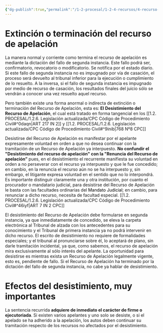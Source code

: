 ```yaml
---
{"dg-publish":true,"permalink":"/1-2-procesal/1-2-4-recursos/4-recurso-de-apelacion/4-8-extincion-terminacion-y-desistimiento-del-recurso-de-apelacion/","tags":["Procesal"]}
---
```


# Extinción o terminación del recurso de apelación

La manera normal y corriente como termina el recurso de apelación es mediante la dictación del fallo de segunda instancia. Este fallo podrá ser, confirmatorio, revocatorio o modificatorio. Se notifica por el estado diario. Si este fallo de segunda instancia no es impugnado por vía de casación, el proceso será devuelto al tribunal inferior para la ejecución o cumplimiento de lo resuelto. A la inversa, si el fallo de segunda instancia es impugnado por medio de recurso de casación, los resultados finales del juicio sólo se vendrán a conocer una vez resuelto aquel recurso.

Pero también existe una forma anormal o indirecta de extinción o terminación del Recurso de Apelación, esta es: **El Desistimiento del Recurso de Apelación**, el cual está tratado en forma tangencial en los  [[1.2. PROCESAL/1.2.6. Legislación actualizada/CPC Código de Procedimiento Civil#^0daqn\|ART 217 IN 2]] y  [[1.2. PROCESAL/1.2.6. Legislación actualizada/CPC Código de Procedimiento Civil#^9inib\|768 Nº8 CPC]]

Desistirse del Recurso de Apelación es manifestar por el apelante expresamente voluntad en orden a que no desea continuar con la tramitación de un Recurso de Apelación ya interpuesto. **No confundir el "Desistimiento del recurso de apelación" con la "Renuncia del Recurso de apelación”** pues, en el desistimiento el recurrente manifiesta su voluntad en orden a no perseverar con el recurso ya interpuesto y que le fue concedido; en cambio, en la renuncia el recurso aún no se ha interpuesto y, sin embargo, el litigante expresa voluntad en el sentido que no lo interpondrá. Es importante distinguir claramente una y otra institución, por cuanto el procurador o mandatario judicial, para desistirse del Recurso de Apelación le basta con las facultades ordinarias del <mark style='background:var(--mk-color-red)'>Mandato Judicial</mark>; en cambio, para renunciar a dicho recurso, necesita de facultad especial.  [[1.2. PROCESAL/1.2.6. Legislación actualizada/CPC Código de Procedimiento Civil#^46iyf\|ART 7 IN 2 CPC]]

El desistimiento del Recurso de Apelación debe formularse en segunda instancia, ya que inmediatamente de concedido, se eleva la carpeta electrónica al Tribunal de alzada con los antecedentes para su conocimiento y el Tribunal de primera instancia ya no podrá intervenir en dicho recurso.
El escrito de desistimiento no requiere de formalidades especiales; y el tribunal al pronunciarse sobre él, lo aceptará de plano, sin darle tramitación incidental, ya que, como sabemos, el recurso de apelación mira exclusivamente al sólo interés del apelante.
La oportunidad para desistirse es mientras exista un Recurso de Apelación legalmente vigente, esto es, pendiente de fallo. Si el Recurso de Apelación ha terminado por la dictación del fallo de segunda instancia, no cabe ya hablar de desistimiento.

# Efectos del desistimiento, muy importantes

La sentencia recurrida **adquiere de inmediato el carácter de firme o ejecutoriada**. Si existen varios apelantes y uno solo se desiste, o si el apelado se ha adherido a la apelación, los autos deben continuar su tramitación respecto de los recursos no afectados por el desistimiento.
